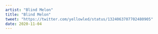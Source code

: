 ```yaml
---
artist: "Blind Melon"
title: "Blind Melon"
tweet: "https://twitter.com/yellowled/status/1324063707702480905"
date: 2020-11-04
---
```

